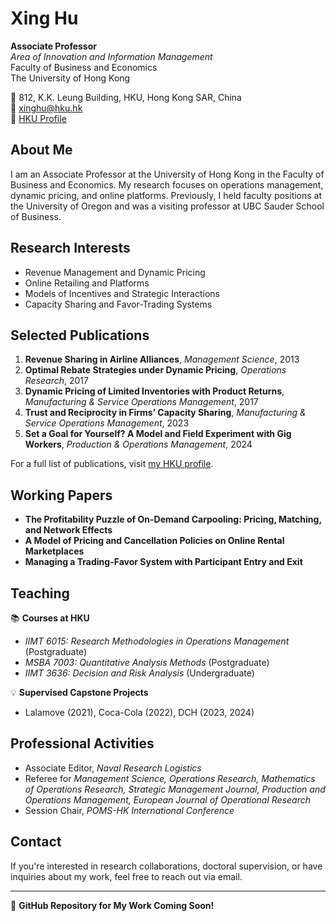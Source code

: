 # Xing Hu

**Associate Professor**  
*Area of Innovation and Information Management*  
Faculty of Business and Economics  
The University of Hong Kong  

📍 812, K.K. Leung Building, HKU, Hong Kong SAR, China  
📧 [xinghu@hku.hk](mailto:xinghu@hku.hk)  
🔗 [HKU Profile](https://www.hkubs.hku.hk/people/xing-hu/)  

## About Me
I am an Associate Professor at the University of Hong Kong in the Faculty of Business and Economics. My research focuses on operations management, dynamic pricing, and online platforms. Previously, I held faculty positions at the University of Oregon and was a visiting professor at UBC Sauder School of Business.

## Research Interests
- Revenue Management and Dynamic Pricing  
- Online Retailing and Platforms  
- Models of Incentives and Strategic Interactions  
- Capacity Sharing and Favor-Trading Systems  

## Selected Publications
1. **Revenue Sharing in Airline Alliances**, *Management Science*, 2013  
2. **Optimal Rebate Strategies under Dynamic Pricing**, *Operations Research*, 2017  
3. **Dynamic Pricing of Limited Inventories with Product Returns**, *Manufacturing & Service Operations Management*, 2017  
4. **Trust and Reciprocity in Firms’ Capacity Sharing**, *Manufacturing & Service Operations Management*, 2023  
5. **Set a Goal for Yourself? A Model and Field Experiment with Gig Workers**, *Production & Operations Management*, 2024  

For a full list of publications, visit [my HKU profile](https://www.hkubs.hku.hk/people/xing-hu/).

## Working Papers
- **The Profitability Puzzle of On-Demand Carpooling: Pricing, Matching, and Network Effects**  
- **A Model of Pricing and Cancellation Policies on Online Rental Marketplaces**  
- **Managing a Trading-Favor System with Participant Entry and Exit**  

## Teaching
📚 **Courses at HKU**
- *IIMT 6015: Research Methodologies in Operations Management* (Postgraduate)
- *MSBA 7003: Quantitative Analysis Methods* (Postgraduate)
- *IIMT 3636: Decision and Risk Analysis* (Undergraduate)

💡 **Supervised Capstone Projects**
- Lalamove (2021), Coca-Cola (2022), DCH (2023, 2024)

## Professional Activities
- Associate Editor, *Naval Research Logistics*
- Referee for *Management Science, Operations Research, Mathematics of Operations Research, Strategic Management Journal, Production and Operations Management, European Journal of Operational Research*
- Session Chair, *POMS-HK International Conference*

## Contact
If you're interested in research collaborations, doctoral supervision, or have inquiries about my work, feel free to reach out via email.  

---  
🚀 **GitHub Repository for My Work Coming Soon!**
